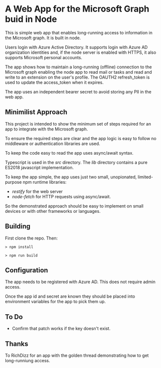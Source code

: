 # A Web App for the Microsoft Graph buid in Node

This is simple web app that enables long-running access to information in the Microsoft graph.  It is built in node.

Users login with Azure Active Directory.  It supports login with Azure AD organization identities and, if the node server is enabled with HTTPS, it also supports Microsoft personal accounts.

The app shows how to maintain a long-running (offline) connection to the Microsoft graph enabling the node app to read mail or tasks and read and write to an extension on the user's profile.  The OAUTH2 refresh_token is used to update the access_token when it expires.

The app uses an independent bearer secret to avoid storing any PII in the web app.

## Minimilist Approach

This project is intended to show the minimum set of steps required for an app to integrate with the Microsoft graph.  

To ensure the required steps are clear and the app logic is easy to follow no middleware or authentication libraries are used. 

To keep the code easy to read the app uses async/await syntax.

Typescript is used in the *src* directory.  The *lib* directory contains a pure ES2018 javascript implementation.

To keep the app simple, the app uses just two small, unopionated, limited-purpose npm runtime libraries: 
* *restify* for the web server
* *node-fetch* for HTTP requests using async/await.

So the demonstrated approach should be easy to implement on small devices or with other frameworks or languages.

## Building

First clone the repo.  Then:


`> npm install`

`> npm run build`


## Configuration

The app needs to be registered with Azure AD.  This does not require admin access.  

Once the app id and secret are known they should be placed into environment variables for the app to pick them up.

## To Do

* Confirm that patch works if the key doesn't exist.


## Thanks

To RichDizz for an app with the golden thread demonstrating how to get long-runniung access.
